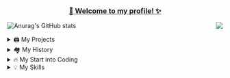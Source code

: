   <h3 align="center" style="text-decoration: underline;">👋 Welcome to my profile! ✨</h3>
  
![Anurag's GitHub stats](https://github-readme-stats.vercel.app/api?username=Mirrrrrow&show_icons=true&theme=dracula)
[<img src="https://lanyard-profile-readme.vercel.app/api/261046946754461696" align="right">](https://discord.com/users/261046946754461696)

<details>
  <summary>🖨️ My Projects</summary>
  I am Head-Developer for the roleplay server [GitHub Pages](https://pages.github.com/) and I own the FiveM Scripting Service sdasd.
</details>

<details>
  <summary>🏘️ My History</summary>
  I was Head-Developer for the FiveM Roleplay Server Starlife Roleplay (SLRP), I was Developer for the FiveM Roleplay Server Crime-V, I once owned the FiveM Project Slow-V.
  I was in multiple Minecraft Server-Teams and once I also leaded one.
</details>

<details>
  <summary>🔥 My Start into Coding</summary>
  When I was 10 years old the normal Minecraft wasnt enough for me, so I decided to code Scripts. (I have made like 100 Hub-Systems)
  So I have searched trough the internet and I found that i need to learn Java.
  So I learned it for like 1 Year and then i began to apply for teams. (Because I was so young not everyone accepted me)
  I was coding Java only for arround 2 Years (10 y/o -> 12/0).
  After that I decided to begin with SQL but my skills with this new "thing" weren't really good.
  But I continued to learn and learn.
  When I was 13 (exactly the 01.10.2021) I began to code in Lua with FiveM. I progressed really fast and good and SQL was nothing complicated for me.
  I've also learned the Basics of HTML, CSS and JavaScript for implementing GUI's into FiveM.
</details>

<details>
  <summary>💡 My Skills</summary>
  I can code with Java. (~intermediate)
  I'm good with SQL, JSON and I'm Advanced at developing with Lua.
  I can the basics of Web-Development.
</details>
